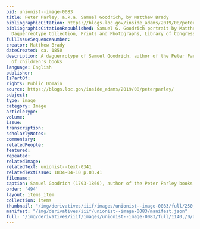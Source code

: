 ```yaml
---
pid: unionist--image-0083
title: Peter Parley, a.k.a. Samuel Goodrich, by Matthew Brady
bibliographicCitation: https://blogs.loc.gov/inside_adams/2019/08/peterparley/
bibliographicCitationRepublished: Samuel G. Goodrich portrait by Matthew Brady Studio.
  Daguerreotype Collection, Prints and Photographs, Library of Congress //lccn.loc.gov/2004663964
fullIssueSequenceNumber: 
creator: Matthew Brady
dateCreated: ca. 1850
description: A daguerrotype of Samuel Goodrich, author of the Peter Parley series
  of children's books
language: English
publisher: 
IsPartOf: 
rights: Public Domain
source: https://blogs.loc.gov/inside_adams/2019/08/peterparley/
subject: 
type: image
category: Image
articleType: 
volume: 
issue: 
transcription: 
scholarlyNotes: 
commentary: 
relatedPeople: 
featured: 
repeated: 
relatedImage: 
relatedText: unionist--text-0341
relatedTextIssue: 1834-04-10 p.03.41
filename: 
caption: Samuel Goodrich (1793-1860), author of the Peter Parley books
order: '494'
layout: items_item
collection: items
thumbnail: "/img/derivatives/iiif/images/unionist--image-0083/full/250,/0/default.jpg"
manifest: "/img/derivatives/iiif/unionist--image-0083/manifest.json"
full: "/img/derivatives/iiif/images/unionist--image-0083/full/1140,/0/default.jpg"
---
```

